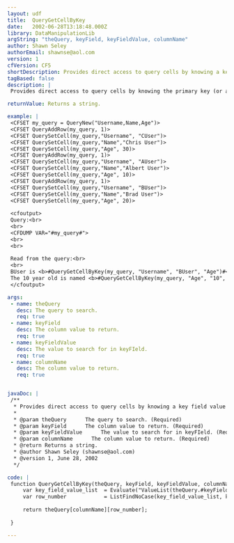 ```yaml
---
layout: udf
title:  QueryGetCellByKey
date:   2002-06-28T13:18:48.000Z
library: DataManipulationLib
argString: "theQuery, keyField, keyFieldValue, columnName"
author: Shawn Seley
authorEmail: shawnse@aol.com
version: 1
cfVersion: CF5
shortDescription: Provides direct access to query cells by knowing a key field value within the same row.
tagBased: false
description: |
 Provides direct access to query cells by knowing the primary key (or any other identifying field value) within the same row. No need to keep track of row numbers. No need to loop through an entire query if you only need to get at a single row. Useful for effectively joining queries which may not be easily joined otherwise, and allows for more effective reuse of existing, cached, and/or server/application scoped queries. Throws an error if keyFieldValue is not found.

returnValue: Returns a string.

example: |
 <CFSET my_query = QueryNew("Username,Name,Age")>
 <CFSET QueryAddRow(my_query, 1)>
 <CFSET QuerySetCell(my_query,"Username", "CUser")>
 <CFSET QuerySetCell(my_query,"Name","Chris User")>
 <CFSET QuerySetCell(my_query,"Age", 30)>
 <CFSET QueryAddRow(my_query, 1)>
 <CFSET QuerySetCell(my_query,"Username", "AUser")>
 <CFSET QuerySetCell(my_query,"Name","Albert User")>
 <CFSET QuerySetCell(my_query,"Age", 10)>
 <CFSET QueryAddRow(my_query, 1)>
 <CFSET QuerySetCell(my_query,"Username", "BUser")>
 <CFSET QuerySetCell(my_query,"Name","Brad User")>
 <CFSET QuerySetCell(my_query,"Age", 20)>
 
 <cfoutput>
 Query:<br>
 <br>
 <CFDUMP VAR="#my_query#">
 <br>
 <br>
 
 Read from the query:<br>
 <br>
 BUser is <b>#QueryGetCellByKey(my_query, "Username", "BUser", "Age")#</b> years old.<br>
 The 10 year old is named <b>#QueryGetCellByKey(my_query, "Age", "10", "Name")#</b>.<br>
 </cfoutput>

args:
 - name: theQuery
   desc: The query to search.
   req: true
 - name: keyField
   desc: The column value to return.
   req: true
 - name: keyFieldValue
   desc: The value to search for in keyFIeld.
   req: true
 - name: columnName
   desc: The column value to return.
   req: true


javaDoc: |
 /**
  * Provides direct access to query cells by knowing a key field value within the same row.
  * 
  * @param theQuery      The query to search. (Required)
  * @param keyField      The column value to return. (Required)
  * @param keyFieldValue      The value to search for in keyFIeld. (Required)
  * @param columnName      The column value to return. (Required)
  * @return Returns a string. 
  * @author Shawn Seley (shawnse@aol.com) 
  * @version 1, June 28, 2002 
  */

code: |
 function QueryGetCellByKey(theQuery, keyField, keyFieldValue, columnName){
     var key_field_value_list  = Evaluate("ValueList(theQuery.#keyField#)");
     var row_number            = ListFindNoCase(key_field_value_list, keyFieldValue);
 
     return theQuery[columnName][row_number];
 
 }

---
```



